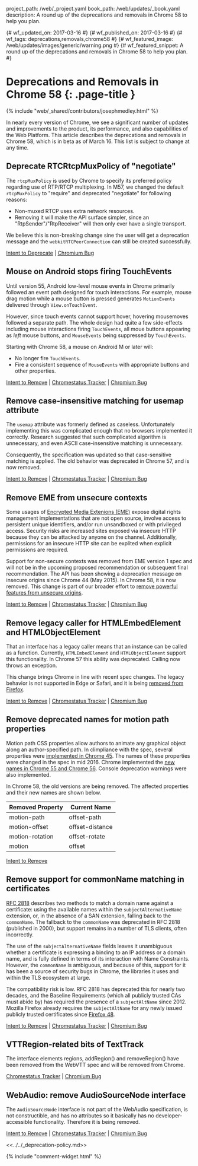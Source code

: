 project_path: /web/_project.yaml
book_path: /web/updates/_book.yaml
description: A round up of the deprecations and removals in Chrome 58 to help you plan.

{# wf_updated_on: 2017-03-16 #}
{# wf_published_on: 2017-03-16 #}
{# wf_tags: deprecations,removals,chrome58 #}
{# wf_featured_image: /web/updates/images/generic/warning.png #}
{# wf_featured_snippet: A round up of the deprecations and removals in Chrome 58 to help you plan. #}

# Deprecations and Removals in Chrome 58 {: .page-title }

{% include "web/_shared/contributors/josephmedley.html" %}

In nearly every version of Chrome, we see a significant number of updates and
improvements to the product, its performance, and also capabilities of the Web
Platform. This article describes the deprecations and removals in Chrome 58,
which is in beta as of March 16. This list is subject to change at any time.


## Deprecate RTCRtcpMuxPolicy of "negotiate"

The `rtcpMuxPolicy` is used by Chrome to specify its preferred policy regarding use of RTP/RTCP multiplexing. In M57, we changed the default `rtcpMuxPolicy` to "require" and deprecated "negotiate" for following reasons:

* Non-muxed RTCP uses extra network resources.
* Removing it will make the API surface simpler, since an "RtpSender"/"RtpReceiver" will then only ever have a single transport.

We believe this is non-breaking change sine the user will get a deprecation message and the `webkitRTCPeerConnection` can still be created successfully.

[Intent to Deprecate](https://groups.google.com/a/chromium.org/d/topic/blink-dev/OP2SGSWF5lo/discussion) &#124;
[Chromium Bug](https://bugs.chromium.org/p/chromium/issues/detail?id=685727)


## Mouse on Android stops firing TouchEvents

Until version 55, Android low-level mouse events in Chrome primarily followed an
event path designed for touch interactions. For example, mouse drag motion while
a mouse button is pressed generates `MotionEvents` delivered through
`View.onTouchEvent`.

However, since touch events cannot support hover, hovering mousemoves followed a
separate path. The whole design had quite a few side-effects including mouse
interactions firing `TouchEvents`, all moue buttons appearing as *left* mouse
buttons, and `MouseEvents` being suppressed by `TouchEvents`.

Starting with Chrome 58, a mouse on Android M or later will:

* No longer fire `TouchEvents`.
* Fire a consistent sequence of `MouseEvents` with appropriate buttons and
  other properties. 

[Intent to Remove](https://groups.google.com/a/chromium.org/d/topic/blink-dev/cNaFvMaYtNA/discussion) &#124;
[Chromestatus Tracker](https://www.chromestatus.com/feature/5642080642662400) &#124;
[Chromium Bug](https://bugs.chromium.org/p/chromium/issues/detail?id=468806)


## Remove case-insensitive matching for usemap attribute

The `usemap` attribute was formerly defined as caseless. Unfortunately
implementing this was complicated enough that no browsers implemented it
correctly. Research suggested that such complicated algorithm is unnecessary,
and even ASCII case-insensitive matching is unnecessary. 

Consequently, the specification was updated so that case-sensitive matching is
applied. The old behavior was deprecated in Chrome 57, and is now removed.

[Intent to Remove](https://groups.google.com/a/chromium.org/d/topic/blink-dev/8pHdFzN0YQc/discussion) &#124;
[Chromestatus Tracker](https://www.chromestatus.com/feature/5760965337415680) &#124;
[Chromium Bug](https://bugs.chromium.org/p/chromium/issues/detail?id=659464)


## Remove EME from unsecure contexts

Some usages of [Encrypted Media Extenions (EME)](https://developer.mozilla.org/en-US/docs/Web/API/Encrypted_Media_Extensions_API) expose digital rights management implementations that are not open source, involve access to persistent unique identifiers, and/or run unsandboxed or with privileged access. Security risks are increased sites exposed via insecure HTTP because they can be attacked by anyone on the channel. Additionally, permissions for an insecure HTTP site can be explited when explicit permissions are required.

Support for non-secure contexts was removed from EME version 1 spec and will not be in the upcoming proposed recommendation or subsequent final recommendation. The API has been showing a deprecation message on insecure origins since Chrome 44 (May 2015). In Chrome 58, it is now removed. This change is part of our broader effort to [remove powerful features from unsecure origins](https://bugs.chromium.org/p/chromium/issues/detail?id=520765).

[Intent to Remove](https://groups.google.com/a/chromium.org/d/topic/blink-dev/tXmKPlXsnCQ/discussion) &#124;
[Chromestatus Tracker](https://www.chromestatus.com/feature/5724389932793856) &#124;
[Chromium Bug](https://bugs.chromium.org/p/chromium/issues/detail?id=672605)


## Remove legacy caller for HTMLEmbedElement and HTMLObjectElement

That an interface has a legacy caller means that an instance can be called as a
function. Currently, `HTMLEmbedElement` and `HTMLObjectElement` support this
functionality. In Chrome 57 this ability was deprecated. Calling now throws an exception.

This change brings Chrome in line with recent spec changes. The legacy behavior
is not supported in Edge or Safari, and it is being
[removed from Firefox](https://bugzilla.mozilla.org/show_bug.cgi?id=909656).

[Intent to Remove](https://groups.google.com/a/chromium.org/d/topic/blink-dev/AiDZ7ru9mGg/discussion) &#124;
[Chromestatus Tracker](https://www.chromestatus.com/feature/5715026367217664) &#124;
[Chromium Bug](https://bugs.chromium.org/p/chromium/issues/detail?id=663662)


## Remove deprecated names for motion path properties

Motion path CSS properties allow authors to animate any graphical object along an author-specified path. In climpliance with the spec, several properties were [implemented in Chrome 45](https://www.chromestatus.com/feature/6190642178818048). The names of these properties were changed in the spec in mid 2016. Chrome implemented the [new names in Chrome 55 and Chrome 56](https://www.chromestatus.com/feature/6390764217040896). Console deprecation warnings were also implemented. 

In Chrome 58, the old versions are being removed. The affected properties and their new names are shown below.

| Removed Property | Current Name |
|------------------|--------------|
| motion-path | offset-path |
| motion-offset | offset-distance |
| motion-rotation | offset-rotate |
| motion | offset |

[Intent to Remove](https://groups.google.com/a/chromium.org/d/topic/blink-dev/o1C5NzGf9Q0/discussion) 


## Remove support for commonName matching in certificates

[RFC 2818](https://tools.ietf.org/html/rfc2818) describes two methods to match a domain name against a certificate: using the available names within the `subjectAlternativeName` extension, or, in the absence of a SAN extension, falling back to the `commonName`. The fallback to the `commonName` was deprecated in RFC 2818 (published in 2000), but support remains in a number of TLS clients, often incorrectly.

The use of the `subjectAlternativeName` fields leaves it unambiguous whether a certificate is expressing a binding to an IP address or a domain name, and is fully defined in terms of its interaction with Name Constraints. However, the `commonName` is ambiguous, and because of this, support for it has been a source of security bugs in Chrome, the libraries it uses and within the TLS ecosystem at large.

The compatibility risk is low. RFC 2818 has deprecated this for nearly two decades, and the Baseline Requirements (which all publicly trusted CAs must abide by) has required the presence of a `subjectAltName` since 2012. Mozilla Firefox already requires the `subjectAltName` for any newly issued publicly trusted certificates since [Firefox 48]( https://bugzilla.mozilla.org/show_bug.cgi?id=1245280 ).

[Intent to Remove](https://groups.google.com/a/chromium.org/d/topic/blink-dev/4v82AueNjaQ/discussion) &#124;
[Chromestatus Tracker](https://www.chromestatus.com/feature/4981025180483584) &#124;
[Chromium Bug](https://bugs.chromium.org/p/chromium/issues/detail?id=308330)


## VTTRegion-related bits of TextTrack

The interface elements regions, addRegion() and removeRegion() have been removed from the WebVTT spec and will be removed from Chrome.

[Chromestatus Tracker](https://www.chromestatus.com/feature/5308626495340544) &#124;
[Chromium Bug](https://bugs.chromium.org/p/chromium/issues/detail?id=690014)


## WebAudio: remove AudioSourceNode interface

The `AudioSourceNode` interface is not part of the WebAudio specification, is not constructible, and has no attributes so it basically has no developer-accessible functionality. Therefore it is being removed.

[Intent to Remove](https://groups.google.com/a/chromium.org/d/topic/blink-dev/D-QJm9GCisc/discussion) &#124;
[Chromestatus Tracker](https://www.chromestatus.com/features/5753709124386816) &#124;
[Chromium Bug](https://bugs.chromium.org/p/chromium/issues/detail?id=663818)


<<../../_deprecation-policy.md>>

{% include "comment-widget.html" %}
